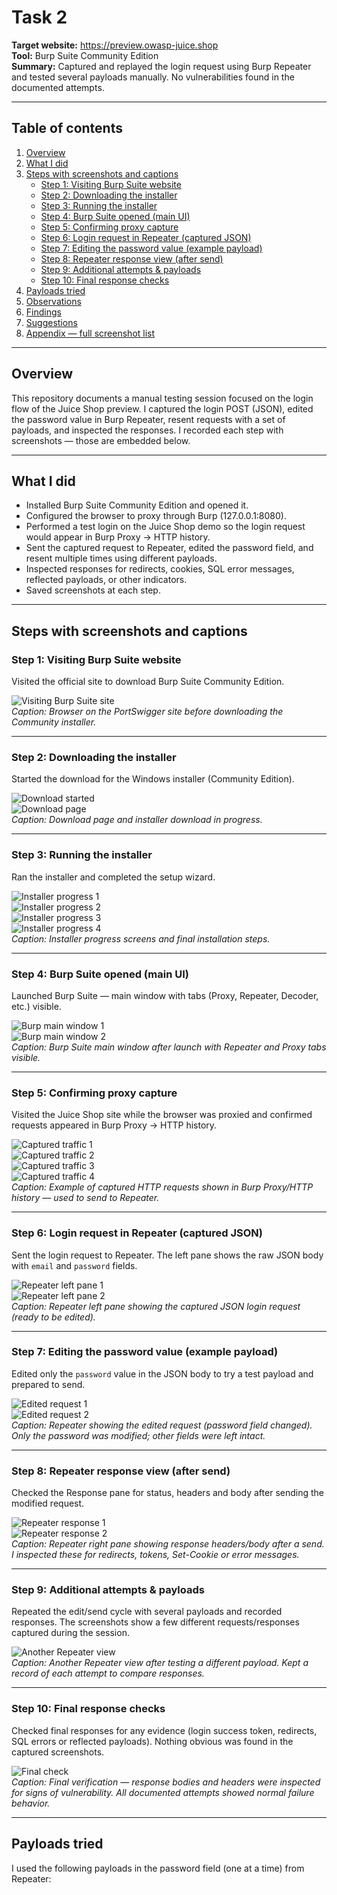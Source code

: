 # Task 2

**Target website:** https://preview.owasp-juice.shop  
**Tool:** Burp Suite Community Edition  
**Summary:** Captured and replayed the login request using Burp Repeater and tested several payloads manually. No vulnerabilities found in the documented attempts.

---

## Table of contents

1. [Overview](#overview)  
2. [What I did](#what-i-did)  
3. [Steps with screenshots and captions](#steps-with-screenshots-and-captions)  
   - [Step 1: Visiting Burp Suite website](#step-1-visiting-burp-suite-website)  
   - [Step 2: Downloading the installer](#step-2-downloading-the-installer)  
   - [Step 3: Running the installer](#step-3-running-the-installer)  
   - [Step 4: Burp Suite opened (main UI)](#step-4-burp-suite-opened-main-ui)  
   - [Step 5: Confirming proxy capture](#step-5-confirming-proxy-capture)  
   - [Step 6: Login request in Repeater (captured JSON)](#step-6-login-request-in-repeater-captured-json)  
   - [Step 7: Editing the password value (example payload)](#step-7-editing-the-password-value-example-payload)  
   - [Step 8: Repeater response view (after send)](#step-8-repeater-response-view-after-send)  
   - [Step 9: Additional attempts & payloads](#step-9-additional-attempts--payloads)  
   - [Step 10: Final response checks](#step-10-final-response-checks)  
4. [Payloads tried](#payloads-tried)  
5. [Observations](#observations)  
6. [Findings](#findings)  
7. [Suggestions](#suggestions)  
8. [Appendix — full screenshot list](#appendix---full-screenshot-list)

---

## Overview

This repository documents a manual testing session focused on the login flow of the Juice Shop preview. I captured the login POST (JSON), edited the password value in Burp Repeater, resent requests with a set of payloads, and inspected the responses. I recorded each step with screenshots — those are embedded below.

---

## What I did

- Installed Burp Suite Community Edition and opened it.  
- Configured the browser to proxy through Burp (127.0.0.1:8080).  
- Performed a test login on the Juice Shop demo so the login request would appear in Burp Proxy → HTTP history.  
- Sent the captured request to Repeater, edited the password field, and resent multiple times using different payloads.  
- Inspected responses for redirects, cookies, SQL error messages, reflected payloads, or other indicators.  
- Saved screenshots at each step.

---

## Steps with screenshots and captions

### Step 1: Visiting Burp Suite website

Visited the official site to download Burp Suite Community Edition.

![Visiting Burp Suite site](screenshots/Screenshot%202025-10-17%20193029.png)  
*Caption: Browser on the PortSwigger site before downloading the Community installer.*

---

### Step 2: Downloading the installer

Started the download for the Windows installer (Community Edition).

![Download started](screenshots/Screenshot%202025-10-17%20193102.png)  
![Download page](screenshots/Screenshot%202025-10-17%20193121.png)  
*Caption: Download page and installer download in progress.*

---

### Step 3: Running the installer

Ran the installer and completed the setup wizard.

![Installer progress 1](screenshots/Screenshot%202025-10-17%20193748.png)  
![Installer progress 2](screenshots/Screenshot%202025-10-17%20193803.png)  
![Installer progress 3](screenshots/Screenshot%202025-10-17%20193828.png)  
![Installer progress 4](screenshots/Screenshot%202025-10-17%20193926.png)  
*Caption: Installer progress screens and final installation steps.*

---

### Step 4: Burp Suite opened (main UI)

Launched Burp Suite — main window with tabs (Proxy, Repeater, Decoder, etc.) visible.

![Burp main window 1](screenshots/Screenshot%202025-10-17%20194024.png)  
![Burp main window 2](screenshots/Screenshot%202025-10-17%20194036.png)  
*Caption: Burp Suite main window after launch with Repeater and Proxy tabs visible.*

---

### Step 5: Confirming proxy capture

Visited the Juice Shop site while the browser was proxied and confirmed requests appeared in Burp Proxy → HTTP history.

![Captured traffic 1](screenshots/Screenshot%202025-10-17%20195721.png)  
![Captured traffic 2](screenshots/Screenshot%202025-10-17%20195743.png)  
![Captured traffic 3](screenshots/Screenshot%202025-10-17%20195706.png)  
![Captured traffic 4](screenshots/Screenshot%202025-10-17%20195816.png)  
*Caption: Example of captured HTTP requests shown in Burp Proxy/HTTP history — used to send to Repeater.*

---

### Step 6: Login request in Repeater (captured JSON)

Sent the login request to Repeater. The left pane shows the raw JSON body with `email` and `password` fields.

![Repeater left pane 1](screenshots/Screenshot%202025-10-17%20211740.png)  
![Repeater left pane 2](screenshots/Screenshot%202025-10-17%20212802.png)  
*Caption: Repeater left pane showing the captured JSON login request (ready to be edited).*

---

### Step 7: Editing the password value (example payload)

Edited only the `password` value in the JSON body to try a test payload and prepared to send.

![Edited request 1](screenshots/Screenshot%202025-10-17%20212902.png)  
![Edited request 2](screenshots/Screenshot%202025-10-17%20213400.png)  
*Caption: Repeater showing the edited request (password field changed). Only the password was modified; other fields were left intact.*

---

### Step 8: Repeater response view (after send)

Checked the Response pane for status, headers and body after sending the modified request.

![Repeater response 1](screenshots/Screenshot%202025-10-17%20213524.png)  
![Repeater response 2](screenshots/Screenshot%202025-10-17%20213524.png)  
*Caption: Repeater right pane showing response headers/body after a send. I inspected these for redirects, tokens, Set-Cookie or error messages.*

---

### Step 9: Additional attempts & payloads

Repeated the edit/send cycle with several payloads and recorded responses. The screenshots show a few different requests/responses captured during the session.

![Another Repeater view](screenshots/Screenshot%202025-10-17%20213748.png)  
*Caption: Another Repeater view after testing a different payload. Kept a record of each attempt to compare responses.*

---

### Step 10: Final response checks

Checked final responses for any evidence (login success token, redirects, SQL errors or reflected payloads). Nothing obvious was found in the captured screenshots.

![Final check](screenshots/Screenshot%202025-10-17%20214024.png)  
*Caption: Final verification — response bodies and headers were inspected for signs of vulnerability. All documented attempts showed normal failure behavior.*

---

## Payloads tried

I used the following payloads in the password field (one at a time) from Repeater:

